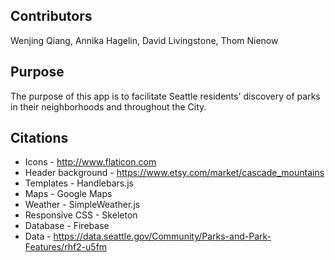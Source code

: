 Contributors
------------
Wenjing Qiang, Annika Hagelin, David Livingstone, Thom Nienow


Purpose
-------
The purpose of this app is to facilitate Seattle residents' discovery of
parks in their neighborhoods and throughout the City.


Citations
---------
- Icons - http://www.flaticon.com
- Header background - https://www.etsy.com/market/cascade_mountains
- Templates - Handlebars.js
- Maps - Google Maps
- Weather - SimpleWeather.js
- Responsive CSS - Skeleton
- Database - Firebase
- Data - https://data.seattle.gov/Community/Parks-and-Park-Features/rhf2-u5fm

